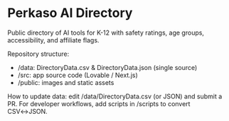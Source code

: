 ﻿# Perkaso AI Directory

Public directory of AI tools for K-12 with safety ratings, age groups, accessibility, and affiliate flags.

Repository structure:
- /data: DirectoryData.csv & DirectoryData.json (single source)
- /src: app source code (Lovable / Next.js)
- /public: images and static assets

How to update data: edit /data/DirectoryData.csv (or JSON) and submit a PR. For developer workflows, add scripts in /scripts to convert CSV↔JSON.

